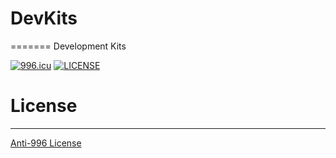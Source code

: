 # DevKits
=======
Development Kits

[![996.icu](https://img.shields.io/badge/link-996.icu-red.svg)](https://996.icu)
[![LICENSE](https://img.shields.io/badge/license-Anti%20996-blue.svg)](https://github.com/996icu/996.ICU/blob/master/LICENSE)


# License
---

[Anti-996 License](https://github.com/996icu/996.ICU/blob/master/LICENSE_CN)